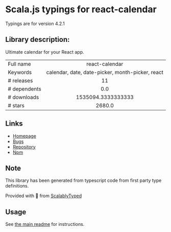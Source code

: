 
# Scala.js typings for react-calendar

Typings are for version 4.2.1

## Library description:
Ultimate calendar for your React app.

|                    |                 |
| ------------------ | :-------------: |
| Full name          | react-calendar |
| Keywords           | calendar, date, date-picker, month-picker, react |
| # releases         | 11 |
| # dependents       | 0.0 |
| # downloads        | 1535094.3333333333 |
| # stars            | 2680.0 |

## Links
- [Homepage](https://github.com/wojtekmaj/react-calendar#readme)
- [Bugs](https://github.com/wojtekmaj/react-calendar/issues)
- [Repository](https://github.com/wojtekmaj/react-calendar)
- [Npm](https://www.npmjs.com/package/react-calendar)
    


## Note
This library has been generated from typescript code from first party type definitions.

Provided with :purple_heart: from [ScalablyTyped](https://github.com/oyvindberg/ScalablyTyped)

## Usage
See [the main readme](../../readme.md) for instructions.


